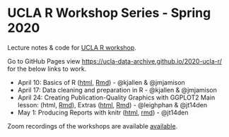 # UCLA R Workshop Series - Spring 2020 

Lecture notes &amp; code for [UCLA R workshop](https://ucla-data-archive.github.io/2020-04-10-ucla/).

Go to GitHub Pages view <https://ucla-data-archive.github.io/2020-ucla-r/> for the below links to work. 

* April 10: Basics of R ([html](basics-of-r.html), [Rmd](basics-of-r.Rmd)) - @kjallen & @jmjamison
* April 17: Data cleaning and preparation in R - @kjallen & @jmjamison
* April 24: Creating Publication-Quality Graphics with GGPLOT2 Main lesson: (html, [Rmd](03_r-markdown.Rmd)), Extras ([html](03b_ggplot-extras.html), [Rmd](03b_ggplot-extras.Rmd)) - @leighphan & @jt14den
* May 1: Producing Reports with knitr ([html](04_r-markdown.html), [rmd](04_r-markdown.html)) - @jt14den 

 Zoom recordings of the workshops are available [available](https://doi.org/10.25346/S6/ZJKUAC). 
